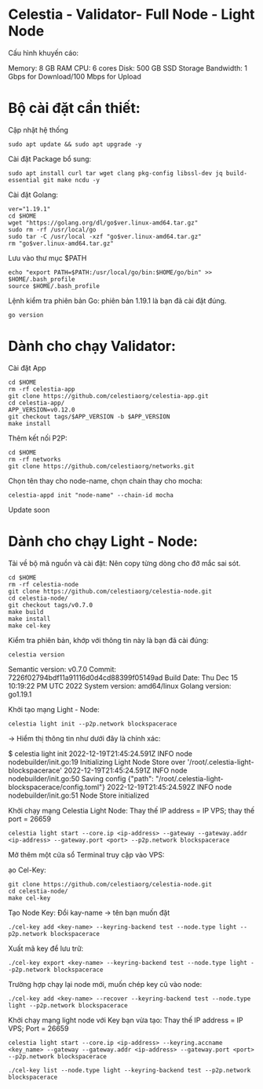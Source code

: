 # Celestia - Validator- Full Node - Light Node

Cấu hình khuyến cáo:

Memory: 8 GB RAM
CPU: 6 cores
Disk: 500 GB SSD Storage
Bandwidth: 1 Gbps for Download/100 Mbps for Upload

# Bộ cài đặt cần thiết:

Cập nhật hệ thống

    sudo apt update && sudo apt upgrade -y
    
    
Cài đặt Package bổ sung:

    sudo apt install curl tar wget clang pkg-config libssl-dev jq build-essential git make ncdu -y
    
 
Cài đặt Golang:

    ver="1.19.1" 
    cd $HOME 
    wget "https://golang.org/dl/go$ver.linux-amd64.tar.gz" 
    sudo rm -rf /usr/local/go 
    sudo tar -C /usr/local -xzf "go$ver.linux-amd64.tar.gz" 
    rm "go$ver.linux-amd64.tar.gz"

Lưu vào thư mục $PATH

    echo "export PATH=$PATH:/usr/local/go/bin:$HOME/go/bin" >> $HOME/.bash_profile
    source $HOME/.bash_profile
    
Lệnh kiểm tra phiên bản Go: phiên bản 1.19.1 là bạn đã cài đặt đúng.

    go version
    
# Dành cho chạy Validator:

Cài đặt App

    cd $HOME 
    rm -rf celestia-app 
    git clone https://github.com/celestiaorg/celestia-app.git 
    cd celestia-app/ 
    APP_VERSION=v0.12.0 
    git checkout tags/$APP_VERSION -b $APP_VERSION 
    make install
    
Thêm kết nối P2P:

    cd $HOME
    rm -rf networks
    git clone https://github.com/celestiaorg/networks.git
    
Chọn tên thay cho node-name, chọn chain thay cho mocha:

    celestia-appd init "node-name" --chain-id mocha
  

 Update soon
 
 # Dành cho chạy Light - Node:
 
 Tải về bộ mã nguồn và cài đặt: Nên copy từng dòng cho đỡ mắc sai sót.
 
    cd $HOME 
    rm -rf celestia-node 
    git clone https://github.com/celestiaorg/celestia-node.git 
    cd celestia-node/ 
    git checkout tags/v0.7.0 
    make build 
    make install 
    make cel-key
  
 Kiểm tra phiên bản, khớp với thông tin này là bạn đã cài đúng:
 
    celestia version
    
Semantic version: v0.7.0 
Commit: 7226f02794bdf11a91116d0d4cd88399f05149ad 
Build Date: Thu Dec 15 10:19:22 PM UTC 2022 
System version: amd64/linux 
Golang version: go1.19.1 

Khởi tạo mạng Light - Node:

    celestia light init --p2p.network blockspacerace
    
-> Hiểm thị thông tin như dưới đây là chính xác:

$ celestia light init
2022-12-19T21:45:24.591Z        INFO    node    nodebuilder/init.go:19  Initializing Light Node Store over '/root/.celestia-light-blockspacerace'
2022-12-19T21:45:24.591Z        INFO    node    nodebuilder/init.go:50  Saving config   {"path": "/root/.celestia-light-blockspacerace/config.toml"}
2022-12-19T21:45:24.592Z        INFO    node    nodebuilder/init.go:51  Node Store initialized

Khởi chạy mạng Celestia Light Node: Thay thế IP address = IP VPS; thay thế port = 26659

    celestia light start --core.ip <ip-address> --gateway --gateway.addr <ip-address> --gateway.port <port> --p2p.network blockspacerace
  
Mở thêm một cửa sổ Terminal truy cập vào VPS:

ạo Cel-Key:

    git clone https://github.com/celestiaorg/celestia-node.git
    cd celestia-node/
    make cel-key
    
Tạo Node Key: Đổi kay-name -> tên bạn muốn đặt

    ./cel-key add <key-name> --keyring-backend test --node.type light --p2p.network blockspacerace
    
Xuất mã key để lưu trữ:

    ./cel-key export <key-name> --keyring-backend test --node.type light --p2p.network blockspacerace
    
Trường hợp chạy lại node mới, muốn chép key cũ vào node:

    ./cel-key add <key-name> --recover --keyring-backend test --node.type light --p2p.network blockspacerace
    
Khởi chạy mạng light node với Key bạn vừa tạo: Thay thế IP address = IP VPS; Port = 26659

    celestia light start --core.ip <ip-address> --keyring.accname <key_name> --gateway --gateway.addr <ip-address> --gateway.port <port> --p2p.network blockspacerace

    ./cel-key list --node.type light --keyring-backend test --p2p.network blockspacerace


    
  
  
